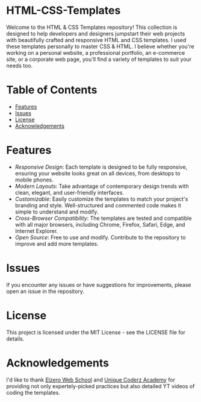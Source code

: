 # HTML-CSS-Templates
Welcome to the HTML & CSS Templates repository! This collection is designed to help developers and designers jumpstart their web projects with beautifully crafted and responsive HTML and CSS templates. I used these templates personally to master CSS & HTML. I believe whether you're working on a personal website, a professional portfolio, an e-commerce site, or a corporate web page, you'll find a variety of templates to suit your needs too.
# Table of Contents
- [Features](#features)
- [Issues](#issues)
- [License](#license)
- [Acknowledgements](#acknowledgements)
# Features
- *Responsive Design*: Each template is designed to be fully responsive, ensuring your website looks great on all devices, from desktops to mobile phones.
- *Modern Layouts*: Take advantage of contemporary design trends with clean, elegant, and user-friendly interfaces.
- *Customizable*: Easily customize the templates to match your project's branding and style. Well-structured and commented code makes it simple to understand and modify.
- *Cross-Browser Compatibility*: The templates are tested and compatible with all major browsers, including Chrome, Firefox, Safari, Edge, and Internet Explorer.
- *Open Source*: Free to use and modify. Contribute to the repository to improve and add more templates.
# Issues
If you encounter any issues or have suggestions for improvements, please open an issue in the repository.
# License
This project is licensed under the MIT License - see the LICENSE file for details.
# Acknowledgements
I'd like to thank [Elzero Web School](https://github.com/ElzeroWebSchool) and [Unique Coderz Academy](https://www.youtube.com/@UniqueCoderzAcademy) for providing not only expertely-picked practices but also detailed YT videos of coding the templates.
